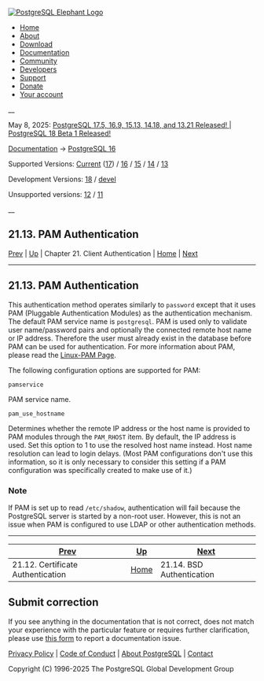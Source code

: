 [ ![PostgreSQL Elephant Logo](/media/img/about/press/elephant.png) ](/)

  * [Home](/ "Home")
  * [About](/about/ "About")
  * [Download](/download/ "Download")
  * [Documentation](/docs/ "Documentation")
  * [Community](/community/ "Community")
  * [Developers](/developer/ "Developers")
  * [Support](/support/ "Support")
  * [Donate](/about/donate/ "Donate")
  * [Your account](/account/ "Your account")

__

May 8, 2025: [ PostgreSQL 17.5, 16.9, 15.13, 14.18, and 13.21 Released! ](/about/news/postgresql-175-169-1513-1418-and-1321-released-3072/) | [ PostgreSQL 18 Beta 1 Released! ](/about/news/postgresql-18-beta-1-released-3070/)

[Documentation](/docs/ "Documentation") -> [PostgreSQL
16](/docs/16/index.html)

Supported Versions: [Current](/docs/current/auth-pam.html "PostgreSQL 17 -
21.13. PAM Authentication") ([17](/docs/17/auth-pam.html "PostgreSQL 17 -
21.13. PAM Authentication")) / [16](/docs/16/auth-pam.html "PostgreSQL 16 -
21.13. PAM Authentication") / [15](/docs/15/auth-pam.html "PostgreSQL 15 -
21.13. PAM Authentication") / [14](/docs/14/auth-pam.html "PostgreSQL 14 -
21.13. PAM Authentication") / [13](/docs/13/auth-pam.html "PostgreSQL 13 -
21.13. PAM Authentication")

Development Versions: [18](/docs/18/auth-pam.html "PostgreSQL 18 - 21.13. PAM
Authentication") / [devel](/docs/devel/auth-pam.html "PostgreSQL devel -
21.13. PAM Authentication")

Unsupported versions: [12](/docs/12/auth-pam.html "PostgreSQL 12 - 21.13. PAM
Authentication") / [11](/docs/11/auth-pam.html "PostgreSQL 11 - 21.13. PAM
Authentication")

__

21.13. PAM Authentication  
---  
[Prev](auth-cert.html "21.12. Certificate Authentication")  | [Up](client-authentication.html "Chapter 21. Client Authentication") | Chapter 21. Client Authentication | [Home](index.html "PostgreSQL 16.9 Documentation") |  [Next](auth-bsd.html "21.14. BSD Authentication")  
  
* * *

## 21.13. PAM Authentication #

This authentication method operates similarly to `password` except that it
uses PAM (Pluggable Authentication Modules) as the authentication mechanism.
The default PAM service name is `postgresql`. PAM is used only to validate
user name/password pairs and optionally the connected remote host name or IP
address. Therefore the user must already exist in the database before PAM can
be used for authentication. For more information about PAM, please read the
[Linux-PAM Page](https://www.kernel.org/pub/linux/libs/pam/).

The following configuration options are supported for PAM:

`pamservice`

    

PAM service name.

`pam_use_hostname`

    

Determines whether the remote IP address or the host name is provided to PAM
modules through the `PAM_RHOST` item. By default, the IP address is used. Set
this option to 1 to use the resolved host name instead. Host name resolution
can lead to login delays. (Most PAM configurations don't use this information,
so it is only necessary to consider this setting if a PAM configuration was
specifically created to make use of it.)

### Note

If PAM is set up to read `/etc/shadow`, authentication will fail because the
PostgreSQL server is started by a non-root user. However, this is not an issue
when PAM is configured to use LDAP or other authentication methods.

* * *

[Prev](auth-cert.html "21.12. Certificate Authentication")  | [Up](client-authentication.html "Chapter 21. Client Authentication") |  [Next](auth-bsd.html "21.14. BSD Authentication")  
---|---|---  
21.12. Certificate Authentication  | [Home](index.html "PostgreSQL 16.9 Documentation") |  21.14. BSD Authentication  
  
## Submit correction

If you see anything in the documentation that is not correct, does not match
your experience with the particular feature or requires further clarification,
please use [this form](/account/comments/new/16/auth-pam.html/) to report a
documentation issue.

[Privacy Policy](/about/privacypolicy) | [Code of Conduct](/about/policies/coc/) | [About PostgreSQL](/about/) | [Contact](/about/contact/)  

Copyright (C) 1996-2025 The PostgreSQL Global Development Group

